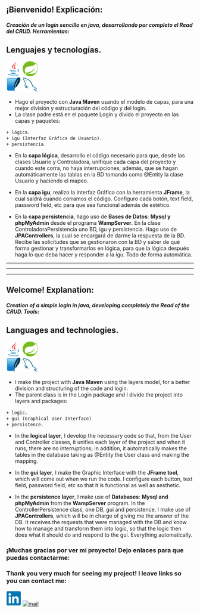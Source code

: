 ## ¡Bienvenido! Explicación:

##### Creación de un login sencillo en java, desarrollando por completo el Read del CRUD. Herramientas:

## Lenguajes y tecnologías.
<div>
<img src="https://raw.githubusercontent.com/devicons/devicon/master/icons/java/java-original.svg" alt="java" width="40" height="40"/>
<img src="https://raw.githubusercontent.com/devicons/devicon/master/icons/spring/spring-original.svg" alt="spring" width="40" height="40"/>
</div>
<div>
<img src="https://raw.githubusercontent.com/devicons/devicon/master/icons/sqlite/sqlite-original.svg" alt="sqlite" width="40" height="40"/>
<img src="https://raw.githubusercontent.com/devicons/devicon/master/icons/mysql/mysql-original.svg" alt="mysql" width="40" height="40"/>
</div>
<div>

</div>

- Hago el proyecto con **Java Maven** usando el modelo de capas, para una mejor división y estructuración del código y del login.
- La clase padre está en el paquete Login y divido el proyecto en las capas y paquetes:
 ```
 + lógica.
 + igu (Interfaz Gráfica de Usuario).
 + persistencia.
 ```
- En la **capa lógica**, desarrollo el código necesario para que, desde las clases Usuario y Controladora, unifique cada capa del proyecto y cuando este corra, no haya interrupciones; además, que se hagan automáticamente las tablas en la BD tomando como @Entity la clase Usuario y haciendo el mapeo.

- En la **capa igu**, realizo la Interfaz Gráfica con la herramienta **JFrame**, la cual saldrá cuando corramos el código. Configuro cada botón, text field, password field, etc para que sea funcional además de estético.

- En la **capa persistencia**, hago uso de **Bases de Datos**: **Mysql y phpMyAdmin** desde el programa **WampServer**. En la clase ControladoraPersistencia uno BD, igu y persistencia. Hago uso de **JPAControllers**, la cual se encargará de darme la respuesta de la BD. Recibe las solicitudes que se gestionaron con la BD y saber de qué forma gestionar y transformarlos en lógica, para que la lógica después haga lo que deba hacer y responder a la igu. Todo de forma automática. 

-----------------------------------------------
-----------------------------------------------
-----------------------------------------------

## Welcome! Explanation:

##### Creation of a simple login in java, developing completely the Read of the CRUD. Tools:

## Languages and technologies.
<div>
<img src="https://raw.githubusercontent.com/devicons/devicon/master/icons/java/java-original.svg" alt="java" width="40" height="40"/>
<img src="https://raw.githubusercontent.com/devicons/devicon/master/icons/spring/spring-original.svg" alt="spring" width="40" height="40"/>
</div>
<div>
<img src="https://raw.githubusercontent.com/devicons/devicon/master/icons/sqlite/sqlite-original.svg" alt="sqlite" width="40" height="40"/>
<img src="https://raw.githubusercontent.com/devicons/devicon/master/icons/mysql/mysql-original.svg" alt="mysql" width="40" height="40"/>
</div>
<div>

</div>

- I make the project with **Java Maven** using the layers model, for a better division and structuring of the code and login.
- The parent class is in the Login package and I divide the project into layers and packages:
 ```
 + logic.
 + gui (Graphical User Interface)
 + persistence.
 ```
- In the **logical layer**, I develop the necessary code so that, from the User and Controller classes, it unifies each layer of the project and when it runs, there are no interruptions; in addition, it automatically makes the tables in the database taking as @Entity the User class and making the mapping.

- In the **gui layer**, I make the Graphic Interface with the **JFrame tool**, which will come out when we run the code. I configure each button, text field, password field, etc so that it is functional as well as aesthetic.

- In the **persistence layer**, I make use of **Databases**: **Mysql and phpMyAdmin** from the **WampServer** program. In the ControllerPersistence class, one DB, gui and persistence. I make use of **JPAControllers**, which will be in charge of giving me the answer of the DB. It receives the requests that were managed with the DB and know how to manage and transform them into logic, so that the logic then does what it should do and respond to the gui. Everything automatically.


### ¡Muchas gracias por ver mi proyecto! Dejo enlaces para que puedas contactarme:

### Thank you very much for seeing my project! I leave links so you can contact me:

<div>
<a href="https://www.linkedin.com/in/pablo-mat%C3%ADas-fern%C3%A1ndez-maza-32a20a15b/" target="_blank"><img src="https://raw.githubusercontent.com/devicons/devicon/master/icons/linkedin/linkedin-original.svg" alt="java" width="40" height="40"/></a>
<a href="pablo-mato@hotmail.com" target="_blank"><img src="https://upload.wikimedia.org/wikipedia/commons/7/7e/Gmail_icon_%282020%29.svg" alt="mail" width="40" height="40"/></a>
</div>

